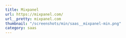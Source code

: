 ```yaml
---
title: Mixpanel
url: https://mixpanel.com/
url__pretty: mixpanel.com
thumbnail: "/screenshots/min/saas__mixpanel-min.png"
category: saas
---
```

